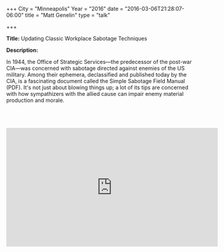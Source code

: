 +++
City = "Minneapolis"
Year = "2016"
date = "2016-03-06T21:28:07-06:00"
title = "Matt Genelin"
type = "talk"

+++

<div class="span-15  ">
  <div class="span-15  last ">
  <p><strong>Title:</strong>
  Updating Classic Workplace Sabotage Techniques
</p>

<p><strong>Description:</strong></p>

<p>
In 1944, the Office of Strategic Services—the predecessor of the post-war CIA—was concerned with sabotage directed against enemies of the US military. Among their ephemera, declassified and published today by the CIA, is a fascinating document called the Simple Sabotage Field Manual (PDF). It's not just about blowing things up; a lot of its tips are concerned with how sympathizers with the allied cause can impair enemy material production and morale.
</p>

<br>
<br>
<script async class="speakerdeck-embed" data-id="029bbaf1586f4296aed549216250a28d" data-ratio="1.29456384323641" src="//speakerdeck.com/assets/embed.js"></script>
<br>

<iframe width="560" height="315" src="https://www.youtube.com/embed/t8pSMr5WpWE" frameborder="0" allowfullscreen></iframe>

  </div>
</div>
